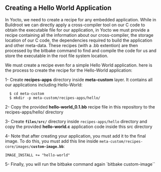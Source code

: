 ## Creating a Hello World Application

In Yocto, we need to create a recipe for any embedded application. While in Buildroot we can directly apply a cross-compiler tool on our C code to obtain the executable file for our application, in Yocto we must provide a recipe containing all the information about our cross-compiler, the storage location of our C code, the dependencies required to build the application and other meta-data. These recipes (with a .bb extention) are then processed by the bitbake command to find and compile the code for us and store the executable in the root file system location.

We must create a recipe even for a simple Hello World application. here is the process to create the recipe for the Hello-World application:

1- Create **recipes-apps** directory inside **meta-custom** layer. It contains all our applications including Hello-World:
```
  $ cd meta-custom	
  $ mkdir -p meta-custom/recipes-apps/hello/
```
2- Copy the provided **hello-world_0.1.bb** recipe file in this repository to the recipes-apps/hello/ directory

3- Create **``files/src/``** directory inside ``recipes-apps/hello`` directory and copy the provided **hello-world.c** application code inside this src directory

4- Note that after creating your application, you must add it to the final image. To do this, you must add this line inside ``meta-custom/recipes-core/images/``**``custom-image.bb``**:
	
 ``IMAGE_INSTALL += "hello-world"  ``

5- Finally, you will run the bitbake command again `bitbake custom-image``

